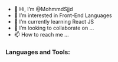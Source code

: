 - 👋 Hi, I’m @MohmmdSjjd
- 👀 I’m interested in Front-End Languages
- 🌱 I’m currently learning React JS
- 💞️ I’m looking to collaborate on ...
- 📫 How to reach me ...

<!---
MohmmdSjjd/MohmmdSjjd is a ✨ special ✨ repository because its `README.md` (this file) appears on your GitHub profile.
You can click the Preview link to take a look at your changes.
--->
<h3 align="left">Languages and Tools:</h3>
<i class="\f015"> </i>
